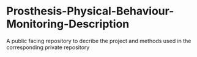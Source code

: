 # Prosthesis-Physical-Behaviour-Monitoring-Description
A public facing repository to decribe the project and methods used in the corresponding private repository
